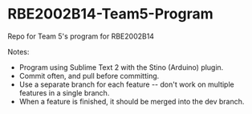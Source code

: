 RBE2002B14-Team5-Program
========================

Repo for Team 5's program for RBE2002B14

Notes:
<ul>
	<li> Program using Sublime Text 2 with the Stino (Arduino) plugin.
	<li> Commit often, and pull before committing.
	<li> Use a separate branch for each feature -- don't work on multiple features in a single branch.
	<li> When a feature is finished, it should be merged into the dev branch.
</ul>